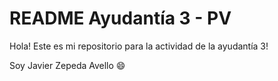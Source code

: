 # README Ayudantía 3 - PV
Hola! Este es mi repositorio para la actividad de la ayudantía 3!

Soy Javier Zepeda Avello :smile: